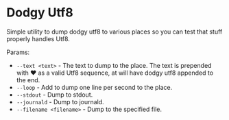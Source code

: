 # Dodgy Utf8

Simple utility to dump dodgy utf8 to various places so you can test that stuff properly handles Utf8.

Params:

- `--text <text>` - The text to dump to the place. The text is prepended with ♥ as a valid Utf8 sequence, at will have dodgy utf8 appended to the end.
- `--loop` - Add to dump one line per second to the place.
- `--stdout` - Dump to stdout.
- `--journald` - Dump to journald.
- `--filename <filename>` - Dump to the specified file.
